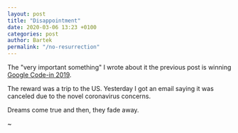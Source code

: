 ```yaml
---
layout: post
title: "Disappointment"
date: 2020-03-06 13:23 +0100
categories: post
author: Bartek
permalink: "/no-resurrection"
---
```


The "very important something" I wrote about it the previous post is winning [Google Code-in 2019](https://codein.withgoogle.com/).

The reward was a trip to the US. Yesterday I got an email saying it was canceled due to the novel coronavirus concerns.

Dreams come true and then, they fade away.

~

